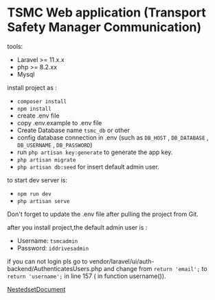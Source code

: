 # TSMC Web application (Transport Safety Manager Communication)
tools:
- Laravel >= 11.x.x
- php >= 8.2.xx
- Mysql
 
install project as :
- `composer install`
- `npm install`
- create .env file
- copy .env.example to .env file
- Create Database name `tsmc_db` or other
- config database connection in .env (such as `DB_HOST` , `DB_DATABASE` , `DB_USERNAME` , `DB_PASSWORD`)
- run `php artisan key:generate` to generate the app key.
- `php artisan migrate`
- `php artisan db:seed` for insert default admin user.

to start dev server is:
- `npm run dev`
- `php artisan serve`

Don't forget to update the .env file after pulling the project from Git.

after you install project,the default admin user is : 
- Username: `tsmcadmin`
- Password: `iddrivesadmin`


if you can not login pls go to vendor/laravel/ui/auth-backend/AuthenticatesUsers.php  and change from 
`return 'email';` 
to 
`return 'username';` 
in line 157 ( in function username()).

[NestedsetDocument](https://github.com/lazychaser/laravel-nestedset)


